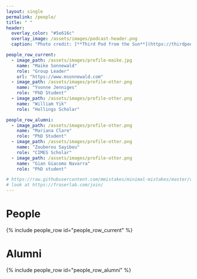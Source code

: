 ```yaml
---
layout: single
permalink: /people/
title: " "
header:
  overlay_color: "#5e616c"
  overlay_image: /assets/images/podcast-header.png
  caption: "Photo credit: [**Third Pod from the Sun**](https://thirdpodfromthesun.com/)"

people_row_current:
  - image_path: /assets/images/profile-maike.jpg
    name: "Maike Sonnewald"
    role: "Group Leader"
    url: "https://www.msonnewald.com"
  - image_path: /assets/images/profile-otter.png
    name: "Yvonne Jenniges"
    role: "PhD Student"
  - image_path: /assets/images/profile-otter.png
    name: "William Yik"
    role: "Hollings Scholar"

people_row_alumni:
  - image_path: /assets/images/profile-otter.png
    name: "Mariana Clare"
    role: "PhD Student"   
  - image_path: /assets/images/profile-otter.png
    name: "Zouberou Sayibou"
    role: "CIMES Scholar"
  - image_path: /assets/images/profile-otter.png
    name: "Gian Giacomo Navarra"
    role: "PhD student"

# https://raw.githubusercontent.com/mmistakes/minimal-mistakes/master/docs/_docs/14-helpers.md
# look at https://fraserlab.com/join/
---
```


# People

{% include people_row id="people_row_current" %}

# Alumni

{% include people_row id="people_row_alumni" %}
